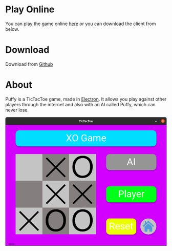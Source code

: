 # Play Online
You can play the game online [here](game.html) or you can download the client from below.

# Download 
Download from [Github](https://github.com/benstindavis/Puffy/releases)

# About

Puffy is a TicTacToe game, made in [Electron](https://www.electronjs.org/).
It allows you play against other players through the internet and also with an AI called Puffy, which can never lose. 

<img src="resources/pvai1.png" alt="POG" style="width:600px;"/>


